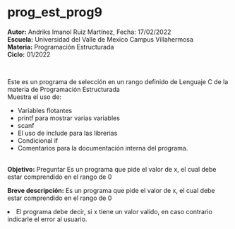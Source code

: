 # prog_est_prog9
<b>Autor:</b> Andriks Imanol Ruiz Martínez, Fecha: 17/02/2022 <br>
<b>Escuela:</b> Universidad del Valle de Mexico Campus Villahermosa <br>
<b>Materia:</b> Programación Estructurada <br>
<b>Ciclo:</b> 01/2022</p>
<br>
<p>Este es un programa de selección en un rango definido de Lenguaje C de la materia de Programación Estructurada<br>
Muestra el uso de:
  <ul>
    <li>Variables flotantes</li>
    <li>printf para mostrar varias variables</li>
    <li>scanf</li>
    <li>El uso de include para las librerias</li>
    <li>Condicional if</li>
<li>Comentarios para la documentación interna del programa.</li>
    </ul>
    </p>
<br>
<b>Objetivo:</b> Preguntar Es un programa que pide el valor de x, el cual debe estar comprendido en el rango de 0<x<10.
<br>
<br>
<p><b>Breve descripción:</b>
Es un programa que pide el valor de x, el cual debe estar comprendido en el rango de 0<x<10, la condición que debe tener el programa es el siguiente:
<ul>
<li>El programa debe decir, si x tiene un valor valido, en caso contrario indicarle el error al usuario.</li>
</ul>
</p>
